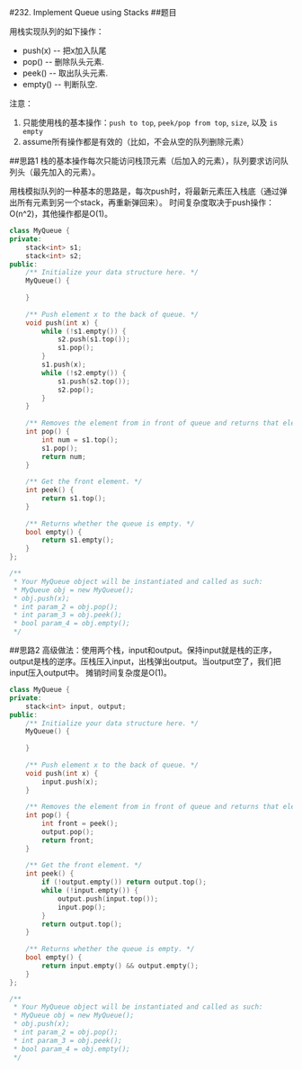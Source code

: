 #232. Implement Queue using Stacks
##题目

用栈实现队列的如下操作：

- push(x) -- 把x加入队尾
- pop() -- 删除队头元素.
- peek() -- 取出队头元素.
- empty() -- 判断队空.
 
注意：

1. 只能使用栈的基本操作：`push to top`, `peek/pop from top`, `size`, 以及 `is empty` 
2. assume所有操作都是有效的（比如，不会从空的队列删除元素）

##思路1
栈的基本操作每次只能访问栈顶元素（后加入的元素），队列要求访问队列头（最先加入的元素）。

用栈模拟队列的一种基本的思路是，每次push时，将最新元素压入栈底（通过弹出所有元素到另一个stack，再重新弹回来）。
时间复杂度取决于push操作：O(n^2)，其他操作都是O(1)。
```C++
class MyQueue {
private:
    stack<int> s1;
    stack<int> s2;
public:
    /** Initialize your data structure here. */
    MyQueue() {
        
    }
    
    /** Push element x to the back of queue. */
    void push(int x) {
        while (!s1.empty()) {
            s2.push(s1.top());
            s1.pop();
        }
        s1.push(x);
        while (!s2.empty()) {
            s1.push(s2.top());
            s2.pop();
        }
    }
    
    /** Removes the element from in front of queue and returns that element. */
    int pop() {
        int num = s1.top();
        s1.pop();
        return num;
    }
    
    /** Get the front element. */
    int peek() {
        return s1.top();
    }
    
    /** Returns whether the queue is empty. */
    bool empty() {
        return s1.empty();
    }
};

/**
 * Your MyQueue object will be instantiated and called as such:
 * MyQueue obj = new MyQueue();
 * obj.push(x);
 * int param_2 = obj.pop();
 * int param_3 = obj.peek();
 * bool param_4 = obj.empty();
 */
 ```
 
##思路2
高级做法：使用两个栈，input和output。保持input就是栈的正序，output是栈的逆序。压栈压入input，出栈弹出output。当output空了，我们把input压入output中。
摊销时间复杂度是O(1)。
```C++
class MyQueue {
private:
    stack<int> input, output;
public:
    /** Initialize your data structure here. */
    MyQueue() {
        
    }
    
    /** Push element x to the back of queue. */
    void push(int x) {
        input.push(x);
    }
    
    /** Removes the element from in front of queue and returns that element. */
    int pop() {
        int front = peek();
        output.pop();
        return front;
    }
    
    /** Get the front element. */
    int peek() {
        if (!output.empty()) return output.top();
        while (!input.empty()) {
            output.push(input.top());
            input.pop();
        }
        return output.top();
    }
    
    /** Returns whether the queue is empty. */
    bool empty() {
        return input.empty() && output.empty();
    }
};

/**
 * Your MyQueue object will be instantiated and called as such:
 * MyQueue obj = new MyQueue();
 * obj.push(x);
 * int param_2 = obj.pop();
 * int param_3 = obj.peek();
 * bool param_4 = obj.empty();
 */
```
